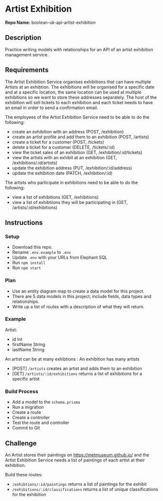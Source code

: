 # Artist Exhibition

**Repo Name:** boolean-uk-api-artist-exhibition

## Description

Practice writing models with relationships for an API of an artist exhibition management service.

## Requirements

The Artist Exhibition Service organises exhibitions that can have multiple Artists at an exhibtion. The exhibitions will be organised for a specific date and at a specific location, the same location can be used at multiple exhibitions so we want to store these addresses separately. The host of the exhibition will sell tickets to each exhibition and each ticket needs to have an email in order to send a confirmation email.

The employees of the Artist Exhibition Service need to be able to do the following:

- create an exhibition with an address   (POST, /exhibition)
- create an artist profile and add them to an exhibition (POST, /artists)
- create a ticket for a customer (POST, /tickets)
- delete a ticket for a customer (DELETE, /tickets/:id)
- view the ticket sales of an exhibition (GET, /exhibition/:id/tickets)
- view the artists with an exhibit at an exhibition (GET, /exhibitions/:id/artists)
- update the exhibition address (PUT, /exhibition/:id/address)
- update the exhibition date (PATCH, /exhibition/:id)

The artists who participate in exhibitions need to be able to do the following:

- view a list of exhibitions (GET, /exhibitions)
- view a list of exhibtiions they will be participating in (GET, /artists/:id/exhibitions)

## Instructions

### Setup

- Download this repo.
- Rename `.env.example` to `.env`
- Update `.env` with your URLs from Elephant SQL
- Run `npm install`
- Run `npm start`

### Plan

- Use an entity diagram map to create a data model for this project.
- There are 5 data models in this project; include fields, data types and relationships.
- Write up a list of routes with a description of what they will return.

### Example

Artist:

- id Int
- firstName String
- lastName String

An artist can be at many exhibtions : An exhibition has many artists

- [POST] `/artists` creates an artist and adds them to an exhibition
- [GET] `/artists/:id/exhibitions` returns a list of exhibitions for a specific artist

### Build Process

- Add a model to the `schema.prisma`
- Run a migration
- Create a route
- Create a controller
- Test the route and controller
- Commit to Git

## Challenge

An Artist stores their paintings on https://metmuseum.github.io/ and the Artist Exhibition Service needs a list of paintings of each artist at their exhibition.

Build these routes:

- `/exhibtions/:id/paintings` returns a list of paintings for the exhibit
- `/exhibitions/:id/classifications` returns a list of unique classifications for the exhibition
